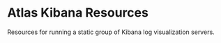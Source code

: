 # Atlas Kibana Resources

Resources for running a static group of Kibana log visualization servers.

